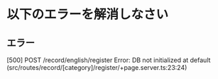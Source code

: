 # 以下のエラーを解消しなさい

## エラー
[500] POST /record/english/register
Error: DB not initialized
    at default (src/routes/record/[category]/register/+page.server.ts:23:24)

